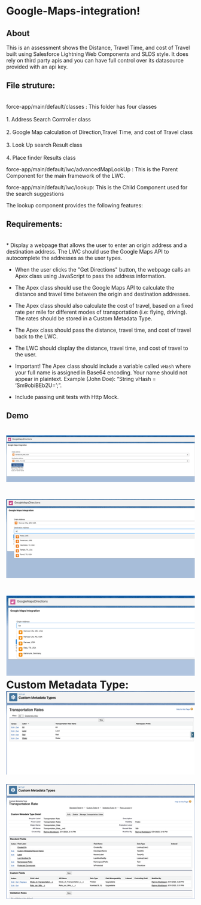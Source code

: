 # Google-Maps-integration!

 
## About

This is an assessment shows the Distance, Travel Time, and cost of Travel built using Salesforce Lightning Web Components and SLDS style.
It does rely on third party apis and you can have full control over its datasource provided with an api key.

## File struture:

<br> force-app/main/default/classes : This folder has four classes </br>
<br> 1.  Address Search Controller class</br>
<br> 2. Google Map calculation of Direction,Travel Time, and cost of Travel class </br>
<br> 3. Look Up search Result class</br>
<br> 4. Place finder Results class </br>

force-app/main/default/lwc/advancedMapLookUp : This is the Parent Component for the main framework of the LWC.

force-app/main/default/lwc/lookup: This is the Child Component used for the search suggestions


The lookup component provides the following features:

## Requirements: 
<br />
* Display a webpage that allows the user to enter an origin address and a destination address. The LWC should use the Google Maps API to autocomplete the addresses as the user types.

* When the user clicks the "Get Directions" button, the webpage calls an Apex class using JavaScript to pass the address information.

* The Apex class should use the Google Maps API to calculate the distance and travel time between the origin and destination addresses.

* The Apex class should also calculate the cost of travel, based on a fixed rate per mile for different modes of transportation (i.e: flying, driving). The rates should be stored in a Custom Metadata Type.

* The Apex class should pass the distance, travel time, and cost of travel back to the LWC.

* The LWC should display the distance, travel time, and cost of travel to the user.

* Important! The Apex class should include a variable called `vHash` where your full name is assigned in Base64 encoding. Your name should not appear in plaintext. Example (John Doe):
    “String vHash = ‘Sm9obiBEb2U=’;”.
    
* Include passing unit tests with Http Mock.

## Demo
![](GoogleMap_2.png)
===================
![](GoogleMaps_1.png)
===================
![](GoogleMaps_3.png)
  Custom Metadata Type:
  ![](Images/Image_1.png)
  ===============
  ![](Images/Image_2.png)
  
  


